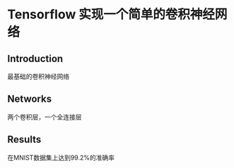 # Tensorflow 实现一个简单的卷积神经网络

## Introduction
最基础的卷积神经网络

## Networks
两个卷积层，一个全连接层


## Results
在MNIST数据集上达到99.2%的准确率
